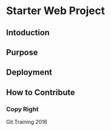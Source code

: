 # Starter Web Project

## Intoduction

## Purpose

## Deployment

## How to Contribute

### Copy Right

Git.Training 2016
